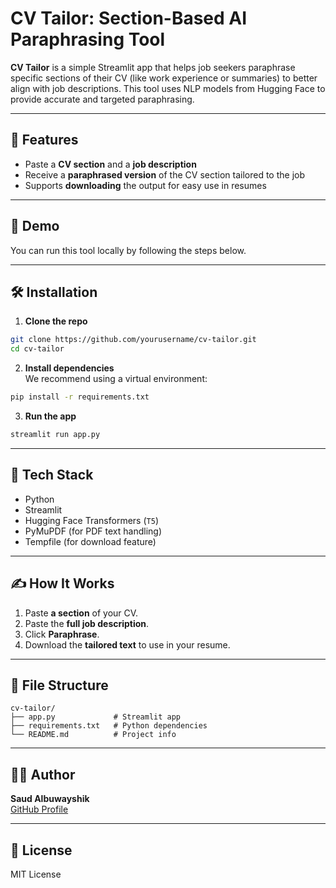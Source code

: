 # CV Tailor: Section-Based AI Paraphrasing Tool

**CV Tailor** is a simple Streamlit app that helps job seekers paraphrase specific sections of their CV (like work experience or summaries) to better align with job descriptions. This tool uses NLP models from Hugging Face to provide accurate and targeted paraphrasing.

---

## 🔧 Features

- Paste a **CV section** and a **job description**
- Receive a **paraphrased version** of the CV section tailored to the job
- Supports **downloading** the output for easy use in resumes

---

## 🚀 Demo

You can run this tool locally by following the steps below.

---

## 🛠️ Installation

1. **Clone the repo**  
```bash
git clone https://github.com/yourusername/cv-tailor.git
cd cv-tailor
```

2. **Install dependencies**  
We recommend using a virtual environment:
```bash
pip install -r requirements.txt
```

3. **Run the app**  
```bash
streamlit run app.py
```

---

## 🧠 Tech Stack

- Python
- Streamlit
- Hugging Face Transformers (`T5`)
- PyMuPDF (for PDF text handling)
- Tempfile (for download feature)

---

## ✍️ How It Works

1. Paste **a section** of your CV.
2. Paste the **full job description**.
3. Click **Paraphrase**.
4. Download the **tailored text** to use in your resume.

---

## 📂 File Structure

```
cv-tailor/
├── app.py             # Streamlit app
├── requirements.txt   # Python dependencies
└── README.md          # Project info
```

---

## 👨‍💻 Author

**Saud Albuwayshik**  
[GitHub Profile](https://github.com/SaudAlbuwayshik)

---

## 📜 License

MIT License
